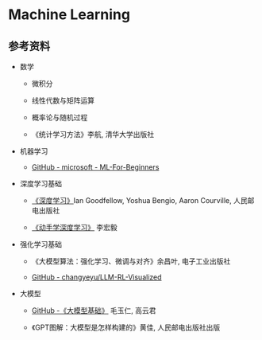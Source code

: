 # Machine Learning

## 参考资料

- 数学
  
  - 微积分
  
  - 线性代数与矩阵运算
  
  - 概率论与随机过程
  
  - 《统计学习方法》李航, 清华大学出版社

- 机器学习
  
  - [GitHub - microsoft - ML-For-Beginners](https://github.com/microsoft/ML-For-Beginners/tree/main)

- 深度学习基础
  
  - [《深度学习》](http://www.deeplearningbook.org/)Ian Goodfellow, Yoshua Bengio, Aaron Courville, 人民邮电出版社
  
  - [《动手学深度学习》](https://zh.d2l.ai/) 李宏毅

- 强化学习基础
  
  - 《大模型算法：强化学习、微调与对齐》余昌叶, 电子工业出版社
  
  - [GitHub - changyeyu/LLM-RL-Visualized](https://github.com/changyeyu/LLM-RL-Visualized)

- 大模型
  
  - [GitHub -《大模型基础》](https://github.com/ZJU-LLMs/Foundations-of-LLMs) 毛玉仁, 高云君
  
  - 《GPT图解：大模型是怎样构建的》黄佳, 人民邮电出版社出版
